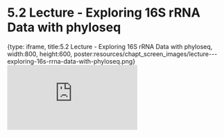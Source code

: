 # 5.2 Lecture - Exploring 16S rRNA Data with phyloseq
 
{type: iframe, title:5.2 Lecture - Exploring 16S rRNA Data with phyloseq, width:800, height:600, poster:resources/chapt_screen_images/lecture---exploring-16s-rrna-data-with-phyloseq.png}
![](https://sayumiyork.github.io/miniCURE-16S_Test/lecture---exploring-16s-rrna-data-with-phyloseq.html)
 

 
